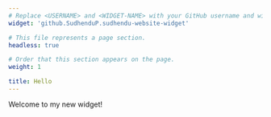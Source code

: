 ```yaml
---
# Replace <USERNAME> and <WIDGET-NAME> with your GitHub username and widget name, respectively.
widget: 'github.SudhenduP.sudhendu-website-widget'

# This file represents a page section.
headless: true

# Order that this section appears on the page.
weight: 1

title: Hello
---
```


Welcome to my new widget!